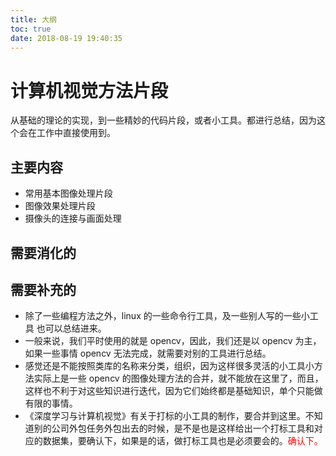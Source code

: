 ```yaml
---
title: 大纲
toc: true
date: 2018-08-19 19:40:35
---
```

# 计算机视觉方法片段

从基础的理论的实现，到一些精妙的代码片段，或者小工具。都进行总结，因为这个会在工作中直接使用到。


## 主要内容

- 常用基本图像处理片段
- 图像效果处理片段
- 摄像头的连接与画面处理


## 需要消化的



## 需要补充的



- 除了一些编程方法之外，linux 的一些命令行工具，及一些别人写的一些小工具 也可以总结进来。
- 一般来说，我们平时使用的就是 opencv，因此，我们还是以 opencv 为主，如果一些事情 opencv 无法完成，就需要对别的工具进行总结。
- 感觉还是不能按照类库的名称来分类，组织，因为这样很多灵活的小工具小方法实际上是一些 opencv 的图像处理方法的合并，就不能放在这里了，而且，这样也不利于对这些知识进行迭代，因为它们始终都是基础知识，单个只能做有限的事情。
- 《深度学习与计算机视觉》有关于打标的小工具的制作，要合并到这里。不知道别的公司外包任务外包出去的时候，是不是也是这样给出一个打标工具和对应的数据集，要确认下，如果是的话，做打标工具也是必须要会的。<span style="color:red;">确认下。</span>

